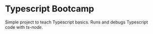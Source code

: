 # Typescript Bootcamp

Simple project to teach Typescript basics. Runs and debugs Typescript code with *ts-node*.